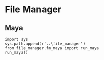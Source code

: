 # File Manager
## Maya
```
import sys
sys.path.append(r'..\file_manager')
from file_manager.fm_maya import run_maya
run_maya()
```

